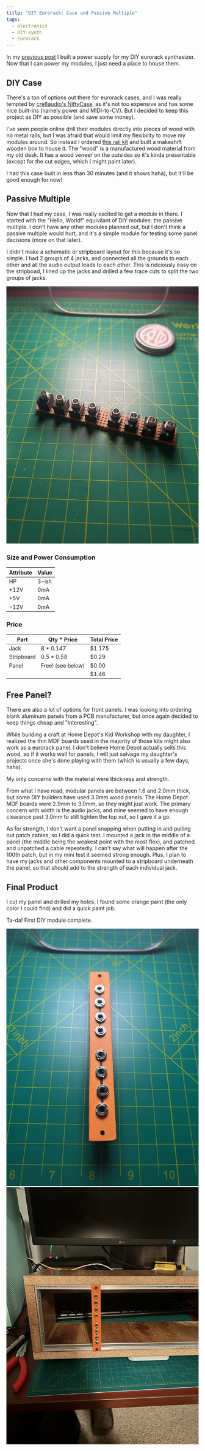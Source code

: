 ```yaml
---
title: "DIY Eurorack: Case and Passive Multiple"
tags:
  - electronics
  - DIY synth
  - Eurorack
---
```


In my [previous post](https://dbusteed.github.io/diy-eurorack-dual-power-supply/) I built a power supply for my DIY eurorack synthesizer. Now that I can power my modules, I just need a place to house them.

## DIY Case

There's a ton of options out there for eurorack cases, and I was really tempted by [cre8audio's NiftyCase](https://www.cre8audio.com/niftycase), as it's not too expensive and has some nice built-ins (namely power and MIDI-to-CV). But I decided to keep this project as DIY as possible (and save some money). 

I've seen people online drill their modules directly into pieces of wood with no metal rails, but I was afraid that would limit my flexibility to move my modules around. So instead I ordered [this rail kit](https://www.amazon.com/Synthrotek-Eurorack-Brackets-Rails-Slide/dp/B07FWYLQ5Y) and built a makeshift wooden box to house it. The "wood" is a manufactured wood material from my old desk. It has a wood veneer on the outsides so it's kinda presentable (except for the cut edges, which I might paint later).

I had this case built in less than 30 minutes (and it shows haha), but it'll be good enough for now!

## Passive Multiple

Now that I had my case, I was really excited to get a module in there. I started with the "Hello, World!" equivilant of DIY modules: the passive multiple. I don't have any other modules planned out, but I don't think a passive multiple would hurt, and it's a simple module for testing some panel decisions (more on that later).

I didn't make a schematic or stripboard layout for this because it's so simple. I had 2 groups of 4 jacks, and connected all the grounds to each other and all the audio output leads to each other. This is ridciously easy on the stripboad, I lined up the jacks and drilled a few trace cuts to split the two groups of jacks.

<img src="/assets/images/passive1.jpeg" alt="passive1" width="600"/>

### Size and Power Consumption

| Attribute | Value |
|---|---|
| HP | 3-ish |
| +12V | 0mA |
| +5V | 0mA |
| -12V | 0mA |

### Price

| Part | Qty * Price | Total Price |
|---|---|---|
| Jack | 8 * 0.147 | $1.175 |
| Stripboard | 0.5 * 0.58 | $0.29 |
| Panel | Free! (see below) | $0.00 |
|||$1.46|

## Free Panel?

There are also a lot of options for front panels. I was looking into ordering blank aluminum panels from a PCB manufacturer, but once again decided to keep things cheap and "interesting".

While building a craft at Home Depot's Kid Workshop with my daughter, I realized the thin MDF boards used in the majority of those kits might also work as a eurorack panel. I don't believe Home Depot actually sells this wood, so if it works well for panels, I will just salvage my daughter's projects once she's done playing with them (which is usually a few days, haha).

My only concerns with the material were thickness and strength.

From what I have read, modular panels are between 1.6 and 2.0mm thick, but some DIY builders have used 3.0mm wood panels. The Home Depot MDF boards were 2.9mm to 3.0mm, so they might just work. The primary concern with width is the audio jacks, and mine seemed to have enough clearance past 3.0mm to still tighten the top nut, so I gave it a go.

As for strength, I don't want a panel snapping when putting in and pulling out patch cables, so I did a quick test. I mounted a jack in the middle of a panel (the middle being the weakest point with the most flex), and patched and unpatched a cable repeatedly. I can't say what will happen after the 100th patch, but in my mini test it seemed strong enough. Plus, I plan to have my jacks and other components mounted to a stripboard underneath the panel, so that should add to the strength of each individual jack.

## Final Product

I cut my panel and drilled my holes. I found some orange paint (the only color I could find) and did a quick paint job.

Ta-da! First DIY module complete.

<img src="/assets/images/passive2.jpeg" alt="passive2" width="600"/>

<img src="/assets/images/passive3.jpeg" alt="passive3" width="600"/>
